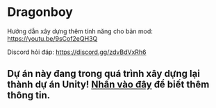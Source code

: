 # Dragonboy

Hướng dẫn xây dựng thêm tính năng cho bản mod: https://youtu.be/9sCof2eQH3Q

Discord hỏi đáp: https://discord.gg/zdvBdVxRh6

## Dự án này đang trong quá trình xây dựng lại thành dự án Unity! [Nhấn vào đây](../../tree/Unity-project) để biết thêm thông tin.
<!-- ## Các tính năng trong game
### Lệnh chat
***Các lệnh chat phải bắt đầu bằng dấu gạch chéo (/)***
- ak: bật/tắt tự đánh
- bt: sử dụng bông tai
- buffme, hsme: sử dụng chiêu hồi sinh Namec vào bản thân
- csb: sử dụng capsule bay
- csdb: bật/tắt sử dụng capsule đặc biệt khi Xmap
- cspeed***X***, tdc***X***: chỉnh tốc độ chạy ***X***
- k***X***: chuyển khu ***X***
- speed***X***: chỉnh tốc độ game ***X*** (có thể nhập số thập phân)
- skey***X***: đồng bộ điều khiển phím với kênh ***X***
- tele: mở menu dịch chuyển tức thời
- xmp: mở menu Xmap
- xmp***X***: Xmap đến map có id ***X***
- ***Các lệnh chat của PickMob có thể xem tại [đây](AssemblyCSharp/Mod/PickMob/README.md).***
#### Invoke method bằng lệnh chat
- Gọi method trong assembly của game bằng tên đầy đủ (Namespace + tên class + tên method). Method được invoke phải là method static và không phải là constructor (.ctor).
### Phím tắt
- **Z**: mở menu dịch chuyển tức thời
- **B**: sử dụng chiêu hồi sinh Namec vào bản thân
- **N**: mở menu dịch chuyển đến NPC trong map
- **J**: sang map bên trái
- **K**: vào map giữa
- **L**: sang map bên phải
- **G**: gửi lệnh giao dịch đến nhân vật đang trỏ
- **W**: khinh công (dịch lên trên 50 đơn vị)
- **A**: dịch trái (dịch sang trái 50 đơn vị)
- **S**: độn thổ (dịch xuống 50 đơn vị) 
- **D**: dịch phải (dịch sang phải 50 đơn vị)
- **X**: mở menu Xmap
- **C**: bật/tắt sử dụng capsule thường khi Xmap
### Các chức năng khác
***Các chức năng khác của phiên bản mod ở trong phần "Menu Mod". Lưu ý các chức năng có màu xám không thể điều chỉnh.***
#### Bật/tắt
Chứa các chức năng có 2 trạng thái

![image](https://user-images.githubusercontent.com/98677996/196203308-60396427-5137-4597-bf2f-9013e4f2a237.png)
#### Điều chỉnh
Chứa các chức năng cần điều chỉnh giá trị và các chức năng nhiều trạng thái

![image](https://user-images.githubusercontent.com/98677996/196203694-5bf456aa-5661-428f-a260-4e0eeb251163.png)
#### Chức năng
Chứa các chức năng khác

![image](https://user-images.githubusercontent.com/98677996/196203774-9ffe6e15-c290-4d82-b4da-27013191a1b6.png)
#### Phần mở rộng
Chứa chức năng của các phần mở rộng, chỉ hiện khi có ít nhất 1 phần mở rộng
![image](https://user-images.githubusercontent.com/98677996/196202880-37927897-5137-4a94-9079-6a46460f98f7.png) -->


